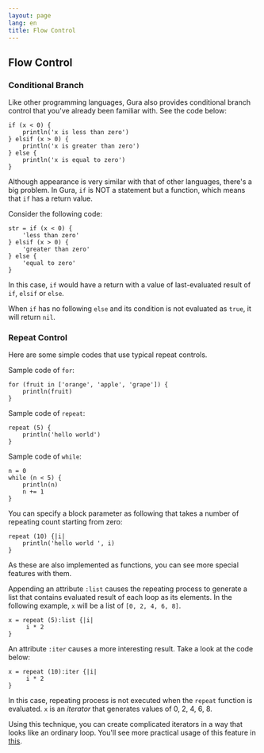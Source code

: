 ```yaml
---
layout: page
lang: en
title: Flow Control
---
```


Flow Control
------------

### Conditional Branch

Like other programming languages, Gura also provides conditional branch control
that you've already been familiar with. See the code below:

    if (x < 0) {
        println('x is less than zero')
    } elsif (x > 0) {
        println('x is greater than zero')
    } else {
        println('x is equal to zero')
    }

Although appearance is very similar with that of other languages, there's a big problem.
In Gura, `if` is NOT a statement but a function, which means that `if` has a return value.

Consider the following code:

    str = if (x < 0) {
        'less than zero'
    } elsif (x > 0) {
        'greater than zero'
    } else {
        'equal to zero'
    }

In this case, `if` would have a return
with a value of last-evaluated result of `if`, `elsif` or `else`.

When `if` has no following `else` and its condition is not evaluated as `true`,
it will return `nil`.

### Repeat Control

Here are some simple codes that use typical repeat controls.

Sample code of `for`:

    for (fruit in ['orange', 'apple', 'grape']) {
        println(fruit)
    }

Sample code of `repeat`:


    repeat (5) {
        println('hello world')
    }

Sample code of `while`:

    n = 0
    while (n < 5) {
        println(n)
        n += 1
    }

You can specify a block parameter as following that takes a number of repeating count starting from zero:

    repeat (10) {|i|
        println('hello world ', i)
    }

As these are also implemented as functions, you can see more special features with them.

Appending an attribute `:list` causes the repeating process to generate a list
that contains evaluated result of each loop as its elements.
In the following example, `x` will be a list of `[0, 2, 4, 6, 8]`.

    x = repeat (5):list {|i|
         i * 2
    }

An attribute `:iter` causes a more interesting result. Take a look at the code below:

    x = repeat (10):iter {|i|
         i * 2
    }

In this case, repeating process is not executed when the `repeat` function is evaluated.
`x` is an *iterator* that generates values of 0, 2, 4, 6, 8.

Using this technique, you can create complicated iterators in a way that looks like an ordinary loop.
You'll see more practical usage of this feature in [this](../articles/Script-to-Generate-Prime-Numbers.html).
